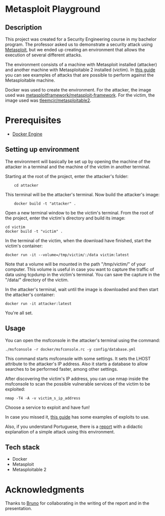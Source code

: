 # Metasploit Playground

## Description

This project was created for a Security Engineering course in my bachelor program. The professor asked us to demonstrate a security attack using [Metasploit](https://www.metasploit.com/), but we ended up creating an environment that allows the execution of several different attacks.

The environment consists of a machine with Metasploit installed (attacker) and another machine with Metasploitable 2 installed (victim). In [this guide](https://metasploit.help.rapid7.com/docs/metasploitable-2-exploitability-guide) you can see examples of attacks that are possible to perform against the Metasploitable machine.

Docker was used to create the environment. For the attacker, the image used was [metasploitframework/metasploit-framework](https://hub.docker.com/r/metasploitframework/metasploit-framework). For the victim, the image used was [tleemcjr/metasploitable2](https://hub.docker.com/r/tleemcjr/metasploitable2).

# Prerequisites
* [Docker Engine](https://docs.docker.com/get-docker/)

## Setting up environment

The environment will basically be set up by opening the machine of the attacker in a terminal and the machine of the victim in another terminal.

Starting at the root of the project, enter the attacker's folder:
```
    cd attacker
```

This terminal will be the attacker's terminal. Now build the attacker's image:
```
    docker build -t "attacker" .
```

Open a new terminal window to be the victim's terminal. From the root of the project, enter the victim's directory and build its image:
```
cd victim
docker build -t "victim" .
```

In the terminal of the victim, when the download have finished, start the victim's container:
```
docker run -it --volume=/tmp/victim/:/data victim:latest
```
Note that a volume will be mounted in the path "/tmp/victim/" of your computer. This volume is useful in case you want to capture the traffic of data using tcpdump in the victim's terminal. You can save the capture in the "/data/" directory of the victim.

In the attacker's terminal, wait until the image is downloaded and then start the attacker's container:
```
docker run -it attacker:latest
```

You're all set.

## Usage

You can open the msfconsole in the attacker's terminal using the command:
```
./msfconsole -r docker/msfconsole.rc -y config/database.yml
```
This command starts msfconsole with some settings. It sets the LHOST attribute to the attacker's IP address. Also it starts a database to allow searches to be performed faster, among other settings.

After discovering the victim's IP address, you can use nmap inside the msfconsole to scan the possible vulnerable services of the victim to be exploited:
```
nmap -T4 -A -v victim_s_ip_address
```

Choose a service to exploit and have fun!

In case you missed it, [this guide](https://metasploit.help.rapid7.com/docs/metasploitable-2-exploitability-guide) has some examples of exploits to use.

Also, if you understand Portuguese, there is a [report](relatorio.pdf) with a didactic explanation of a simple attack using this environment.

## Tech stack
* Docker
* Metasploit
* Metasploitable 2

# Acknowledgments
Thanks to [Bruno](https://github.com/billionai) for collaborating in the writing of the report and in the presentation.
